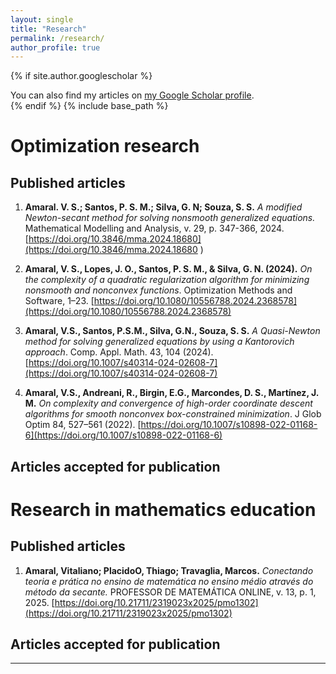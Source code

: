 ```yaml
---
layout: single
title: "Research"
permalink: /research/
author_profile: true
---
```

{% if site.author.googlescholar %}
  <div class="wordwrap">You can also find my articles on <a href="{{site.author.googlescholar}}">my Google Scholar profile</a>.</div>
{% endif %}
{% include base_path %}

# Optimization research
## Published articles

1. **Amaral. V. S.; Santos, P. S. M.; Silva, G. N; Souza, S. S.** *A modified Newton-secant method for solving nonsmooth generalized equations.* Mathematical Modelling and Analysis, v. 29, p. 347-366, 2024. [https://doi.org/10.3846/mma.2024.18680](https://doi.org/10.3846/mma.2024.18680 )

1. **Amaral, V. S., Lopes, J. O., Santos, P. S. M., & Silva, G. N. (2024).** *On the complexity of a quadratic regularization algorithm for minimizing nonsmooth and nonconvex functions*. Optimization Methods and Software, 1–23. [https://doi.org/10.1080/10556788.2024.2368578](https://doi.org/10.1080/10556788.2024.2368578)

1. **Amaral, V.S., Santos, P.S.M., Silva, G.N., Souza, S. S.** *A Quasi-Newton method for solving generalized equations by using a Kantorovich approach*. Comp. Appl. Math. 43, 104 (2024). [https://doi.org/10.1007/s40314-024-02608-7](https://doi.org/10.1007/s40314-024-02608-7) 

1. **Amaral, V.S., Andreani, R., Birgin, E.G., Marcondes, D. S., Martínez, J. M.** *On complexity and convergence of high-order coordinate descent algorithms for smooth nonconvex box-constrained minimization*. J Glob Optim 84, 527–561 (2022). 
 [https://doi.org/10.1007/s10898-022-01168-6](https://doi.org/10.1007/s10898-022-01168-6)

## Articles accepted for publication


# Research in mathematics education
## Published articles

1. **Amaral, Vitaliano; PlacidoO, Thiago; Travaglia, Marcos.** *Conectando teoria e prática no ensino de matemática no ensino médio através do método da secante.* PROFESSOR DE MATEMÁTICA ONLINE, v. 13, p. 1, 2025. [https://doi.org/10.21711/2319023x2025/pmo1302](https://doi.org/10.21711/2319023x2025/pmo1302)
   
## Articles accepted for publication
---
